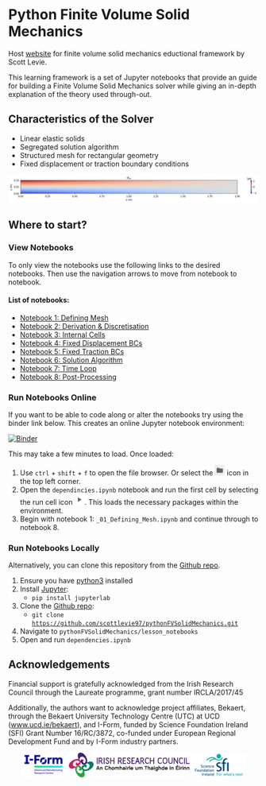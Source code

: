 <!-- This page is for temporary website -->

# Python Finite Volume Solid Mechanics 

Host [website](https://scottlevie97.github.io/pythonFVSolidMechanics/) for finite volume solid mechanics eductional framework by Scott Levie. 

This learning framework is a set of Jupyter notebooks that provide an guide for building a Finite Volume Solid Mechanics solver while giving an in-depth explanation of the theory used through-out.  

## Characteristics of the Solver

- Linear elastic solids
- Segregated solution algorithm
- Structured mesh for rectangular geometry
- Fixed displacement or traction boundary conditions

![Image](lesson_notebooks/paper_images/sigmaxx.png)

## Where to start? 

### View Notebooks

To only view the notebooks use the following links to the desired notebooks. Then use the navigation arrows to move from notebook to notebook.

#### List of notebooks:

- [Notebook 1: Defining Mesh](https://nbviewer.org/github/scottlevie97/pythonFVSolidMechanics/blob/new-release/lesson_notebooks/_01_Defining_Mesh.ipynb?flush_cache=true)
- [Notebook 2: Derivation & Discretisation](https://nbviewer.org/github/scottlevie97/pythonFVSolidMechanics/blob/new-release/lesson_notebooks/_02_Derivation_Discretistion.ipynb?flush_cache=true)
- [Notebook 3: Internal Cells](https://nbviewer.org/github/scottlevie97/pythonFVSolidMechanics/blob/new-release/lesson_notebooks/_03_Internal_Cells.ipynb?flush_cache=true)
- [Notebook 4: Fixed Displacement BCs](https://nbviewer.org/github/scottlevie97/pythonFVSolidMechanics/blob/new-release/lesson_notebooks/_04_Fixed_Displacement_BCs.ipynb?flush_cache=true)
- [Notebook 5: Fixed Traction BCs](https://nbviewer.org/github/scottlevie97/pythonFVSolidMechanics/blob/new-release/lesson_notebooks/_05_Fixed_Traction_BCs.ipynb?flush_cache=true)
- [Notebook 6: Solution Algorithm](https://nbviewer.org/github/scottlevie97/pythonFVSolidMechanics/blob/new-release/lesson_notebooks/_06_Solution_Algorithm.ipynb?flush_cache=true)
- [Notebook 7: Time Loop](https://nbviewer.org/github/scottlevie97/pythonFVSolidMechanics/blob/new-release/lesson_notebooks/_07_Time_Loop.ipynb?flush_cache=true)
- [Notebook 8: Post-Processing](https://nbviewer.org/github/scottlevie97/pythonFVSolidMechanics/blob/new-release/lesson_notebooks/_08_Post-Processing.ipynb?flush_cache=true)

### Run Notebooks Online

If you want to be able to code along or alter the notebooks try using the binder link below. This creates an online Jupyter notebook environment:

[![Binder](https://mybinder.org/badge_logo.svg)](https://mybinder.org/v2/git/https%3A%2F%2Fgithub.com%2Fscottlevie97%2FpythonFVSolidMechanics/new-release?labpath=lesson_notebooks)

This may take a few minutes to load. Once loaded:

1. Use <code>ctrl</code> + <code>shift</code> + <code>f</code> to open the file browser. Or select the <img src="lesson_notebooks/paper_images/file_browser.png" width=20px ></img> icon in the top left corner.
2. Open the <code>dependincies.ipynb</code> notebook and run the first cell by selecting the run cell icon <img src="lesson_notebooks/paper_images/run_cell.png" width=20px ></img>. This loads the necessary packages within the environment.
3. Begin with notebook 1: <code>_01_Defining_Mesh.ipynb</code> and continue through to notebook 8.

### Run Notebooks Locally

Alternatively, you can clone this repository from the [Github repo](https://github.com/scottlevie97/pythonFVSolidMechanics).

1. Ensure you have [python3](https://www.python.org/downloads/) installed
2. Install [Jupyter](https://jupyter.org/install):
   - <code>pip install jupyterlab</code>
3. Clone the [Github repo](https://github.com/scottlevie97/pythonFVSolidMechanics):
   - <code>git clone https://github.com/scottlevie97/pythonFVSolidMechanics.git</code>
4. Navigate to <code>pythonFVSolidMechanics/lesson_notebooks</code>
5. Open and run <code>dependencies.ipynb</code>
  
## Acknowledgements 

Financial support is gratefully acknowledged from the Irish Research Council through the Laureate programme, grant number IRCLA/2017/45

Additionally, the authors want to acknowledge project affiliates, Bekaert, through the Bekaert University Technology Centre (UTC) at UCD (www.ucd.ie/bekaert), and I-Form, funded by Science Foundation Ireland (SFI) Grant Number 16/RC/3872, co-funded under European Regional Development Fund and by I-Form industry partners.

<center>
<img src="lesson_notebooks/paper_images/Readme/iform.png" style="height: 50px"/>
<img src="lesson_notebooks/paper_images/Readme/irc.jpg" style="height: 50px"/>
<img src="lesson_notebooks/paper_images/Readme/sfc.jpg" style="height: 50px"/>
</center>


